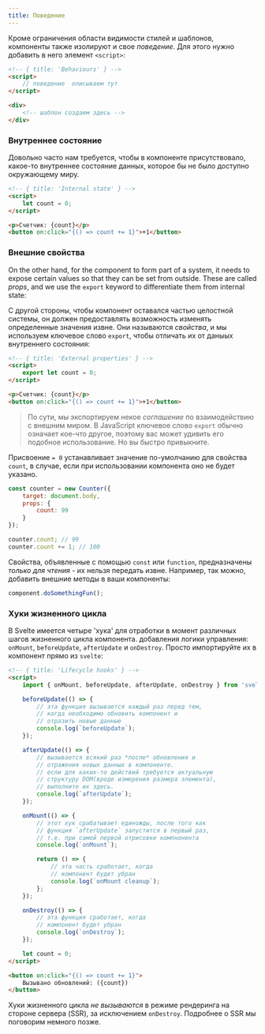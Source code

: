 ```yaml
---
title: Поведение
---
```

Кроме ограничения области видимости стилей и шаблонов, компоненты также изолируют и свое *поведение*. Для этого нужно добавить в него элемент `<script>`:

```html
<!-- { title: 'Behaviours' } -->
<script>
	// поведение  описываем тут
</script>

<div>
	<!-- шаблон создаем здесь -->
</div>
```


### Внутреннее состояние

Довольно часто нам требуется, чтобы в компоненте присутствовало, какое-то внутреннее состояние данных, которое бы не было доступно окружающему миру.


```html
<!-- { title: 'Internal state' } -->
<script>
	let count = 0;
</script>

<p>Счетчик: {count}</p>
<button on:click="{() => count += 1}">+1</button>
```


### Внешние свойства

On the other hand, for the component to form part of a system, it needs to expose certain values so that they can be set from outside. These are called *props*, and we use the `export` keyword to differentiate them from internal state:

С другой стороны, чтобы компонент оставался частью целостной системы, он должен предоставлять возможность изменять определенные значения извне. Они называются *свойства*, и мы используем ключевое слово `export`, чтобы отличать их от даныых внутреннего состояния:

```html
<!-- { title: 'External properties' } -->
<script>
	export let count = 0;
</script>

<p>Счетчик: {count}</p>
<button on:click="{() => count += 1}">+1</button>
```

> По сути, мы экспортируем некое *соглашение* по взаимодействию с внешним миром. В JavaScript ключевое слово `export` обычно означает кое-что другое, поэтому вас может удивить его подобное использование. Но вы быстро привыкните.

Присвоение `= 0` устанавливает значение по-умолчанию для свойства `count`, в случае, если при использовании компонента оно не будет указано.

```js
const counter = new Counter({
	target: document.body,
	props: {
		count: 99
	}
});

counter.count; // 99
counter.count += 1; // 100
```

Свойства, объявленные с помощью `const` или `function`, предназначены *только для чтения* - их нельзя передать извне. Например, так можно, добавить внешние методы в ваши компоненты:

```js
component.doSomethingFun();
```


### Хуки жизненного цикла

В Svelte имеется четыре 'хука' для отработки в момент различных шагов жизненного цикла компонента. добавления логики управления: `onMount`, `beforeUpdate`, `afterUpdate` и `onDestroy`. Просто импортируйте их в компонент прямо из `svelte`:

```html
<!-- { title: 'Lifecycle hooks' } -->
<script>
	import { onMount, beforeUpdate, afterUpdate, onDestroy } from 'svelte';

	beforeUpdate(() => {
		// эта функция вызывается каждый раз перед тем, 
		// когда необходимо обновить компонент и 
		// отразить новые данные
		console.log(`beforeUpdate`);
	});

	afterUpdate(() => {
		// вызывается всякий раз *после* обновления и
		// отражения новых данных в компоненте. 
		// если для каких-то действий требуется актуальную 
		// структуру DOM(вроде измерения размера элемента), 
		// выполните их здесь.
		console.log(`afterUpdate`);
	});

	onMount(() => {
		// этот хук срабатывает единожды, после того как
		// функция `afterUpdate` запустится в первый раз,
		// т.е. при самой первой отрисовке компнонента
		console.log(`onMount`);

		return () => {
			// эта часть сработает, когда 
			// компонент будет убран
			console.log(`onMount cleanup`);
		};
	});

	onDestroy(() => {
		// эта функция сработает, когда 
		// компонент будет убран
		console.log(`onDestroy`);
	});

	let count = 0;
</script>

<button on:click="{() => count += 1}">
	Вызывано обновлений: ({count})
</button>
```

Хуки жизненного цикла *не вызываются* в режиме рендеринга на стороне сервера (SSR), за исключением `onDestroy`. Подробнее о SSR мы поговорим немного позже.
